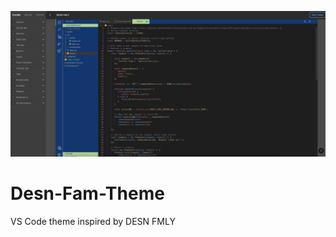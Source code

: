 ![Screenshot of design family theme](https://github.com/ezitodesign/Desn-Fam-Theme/blob/main/Screen%20Shot%202022-10-25%20at%2010.11.50%20AM.png?raw=true)
     
# Desn-Fam-Theme
VS Code theme inspired by DESN FMLY

